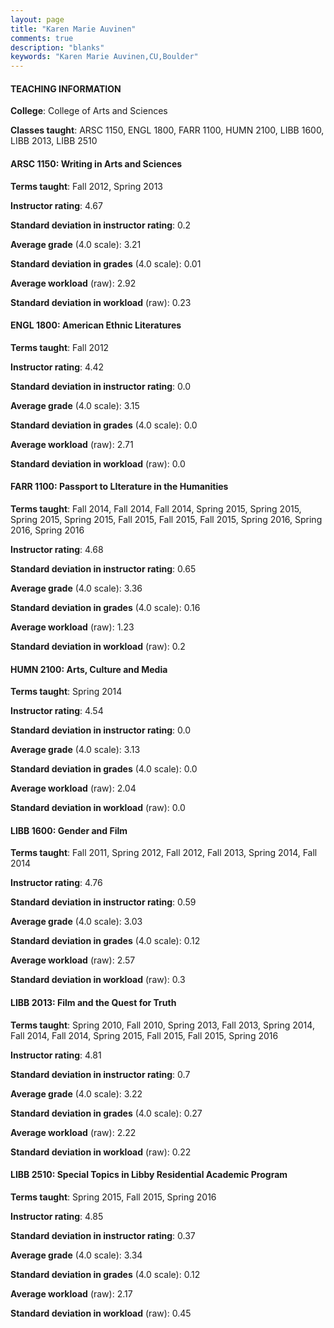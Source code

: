 ```yaml
---
layout: page
title: "Karen Marie Auvinen" 
comments: true
description: "blanks"
keywords: "Karen Marie Auvinen,CU,Boulder"
---
```

<head>
<script src="https://ajax.googleapis.com/ajax/libs/jquery/2.1.3/jquery.min.js"></script>
<script src="https://dl.dropboxusercontent.com/s/pc42nxpaw1ea4o9/highcharts.js?dl=0"></script>
<!-- <script src="../assets/js/highcharts.js"></script> -->
<style type="text/css">@font-face {
	font-family: "Bebas Neue";
	src: url(https://www.filehosting.org/file/details/544349/BebasNeue Regular.otf) format("opentype");
	}
	h1.Bebas { 
		font-family: "Bebas Neue", Verdana, Tahoma;
	}
</style>
</head>
	   
#### TEACHING INFORMATION

**College**: College of Arts and Sciences

**Classes taught**: ARSC 1150, ENGL 1800, FARR 1100, HUMN 2100, LIBB 1600, LIBB 2013, LIBB 2510

#### ARSC 1150: Writing in Arts and Sciences

**Terms taught**: Fall 2012, Spring 2013

**Instructor rating**: 4.67

**Standard deviation in instructor rating**: 0.2

**Average grade** (4.0 scale): 3.21

**Standard deviation in grades** (4.0 scale): 0.01

**Average workload** (raw): 2.92

**Standard deviation in workload** (raw): 0.23

#### ENGL 1800: American Ethnic Literatures

**Terms taught**: Fall 2012

**Instructor rating**: 4.42

**Standard deviation in instructor rating**: 0.0

**Average grade** (4.0 scale): 3.15

**Standard deviation in grades** (4.0 scale): 0.0

**Average workload** (raw): 2.71

**Standard deviation in workload** (raw): 0.0

#### FARR 1100: Passport to LIterature in the Humanities

**Terms taught**: Fall 2014, Fall 2014, Fall 2014, Spring 2015, Spring 2015, Spring 2015, Spring 2015, Fall 2015, Fall 2015, Fall 2015, Spring 2016, Spring 2016, Spring 2016

**Instructor rating**: 4.68

**Standard deviation in instructor rating**: 0.65

**Average grade** (4.0 scale): 3.36

**Standard deviation in grades** (4.0 scale): 0.16

**Average workload** (raw): 1.23

**Standard deviation in workload** (raw): 0.2

#### HUMN 2100: Arts, Culture and Media

**Terms taught**: Spring 2014

**Instructor rating**: 4.54

**Standard deviation in instructor rating**: 0.0

**Average grade** (4.0 scale): 3.13

**Standard deviation in grades** (4.0 scale): 0.0

**Average workload** (raw): 2.04

**Standard deviation in workload** (raw): 0.0

#### LIBB 1600: Gender and Film

**Terms taught**: Fall 2011, Spring 2012, Fall 2012, Fall 2013, Spring 2014, Fall 2014

**Instructor rating**: 4.76

**Standard deviation in instructor rating**: 0.59

**Average grade** (4.0 scale): 3.03

**Standard deviation in grades** (4.0 scale): 0.12

**Average workload** (raw): 2.57

**Standard deviation in workload** (raw): 0.3

#### LIBB 2013: Film and the Quest for Truth

**Terms taught**: Spring 2010, Fall 2010, Spring 2013, Fall 2013, Spring 2014, Fall 2014, Fall 2014, Spring 2015, Fall 2015, Fall 2015, Spring 2016

**Instructor rating**: 4.81

**Standard deviation in instructor rating**: 0.7

**Average grade** (4.0 scale): 3.22

**Standard deviation in grades** (4.0 scale): 0.27

**Average workload** (raw): 2.22

**Standard deviation in workload** (raw): 0.22

#### LIBB 2510: Special Topics in Libby Residential Academic Program

**Terms taught**: Spring 2015, Fall 2015, Spring 2016

**Instructor rating**: 4.85

**Standard deviation in instructor rating**: 0.37

**Average grade** (4.0 scale): 3.34

**Standard deviation in grades** (4.0 scale): 0.12

**Average workload** (raw): 2.17

**Standard deviation in workload** (raw): 0.45

